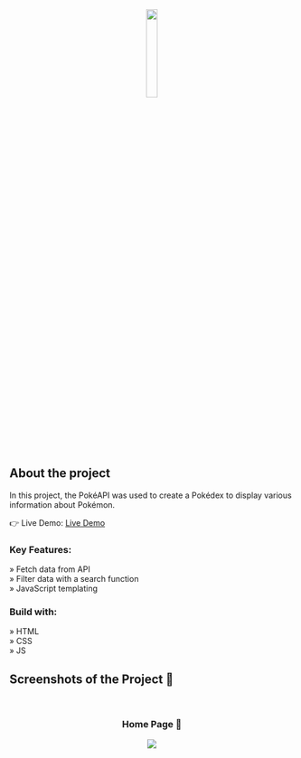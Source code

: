 <div align='center'><img style="width:20%" src='https://github.com/flos-code/pokedex/assets/148456982/ed08edff-1288-48a1-9e3e-ffbb7b27b3ac'/></div>

<h2>About the project</h2>

  <p>In this project, the PokéAPI was used to create a Pokédex to display various information about Pokémon.</p>

👉 Live Demo: <a href='https://scholz-florian.com/pokedex/'>Live Demo</a>

<h3>Key Features:</h3>

» Fetch data from API <br>
» Filter data with a search function <br>
» JavaScript templating


<h3>Build with:</h3>

» HTML <br>
» CSS <br>
» JS

<h2>Screenshots of the Project 📸</h2>
<br>
<h3 align='center'>Home Page 🏡</h3>

<div align='center'>
<img src='https://github.com/flos-code/pokedex/assets/148456982/b1f0e130-4dd7-4c9d-8014-d5d2cda5e168'/>

</div>
